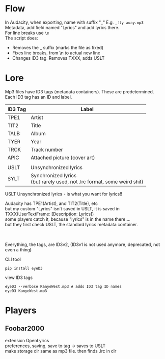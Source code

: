 # Flow

In Audacity, when exporting, name with suffix  "_" E.g. `_fly away.mp3`  
Metadata, add field named "Lyrics" and add lyrics there.  
For line breaks use `\n`  
The script does:
- Removes the _ suffix (marks the file as fixed)
- Fixes line breaks, from \n to actual new line
- Changes ID3 tag. Removes TXXX, adds USLT


# Lore
Mp3 files have ID3 tags (metadata containers). These are predetermined.  
Each ID3 tag has an ID and label. 


| ID3 Tag  | Label                                |
|----------|--------------------------------------|
|   TPE1   | Artist                               |
|   TIT2   | Title                                |
|   TALB   | Album                                |
|   TYER   | Year                                 |
|   TRCK   | Track number                         |
|   APIC   | Attached picture (cover art)         |
|          |                                      |
|   USLT   | Unsynchronized lyrics                |
|   SYLT   | Synchronized lyrics <br /> (but rarely used, not .lrc format, some weird shit) |

USLT Unsynchronized lyrics - is what you want for lyrics!!


Audacity has TPE1(Artist), and TIT2(Title), etc  
but my custom "Lyrics" isn't saved in USLT, it is saved in TXXX(UserTextFrame: [Description: Lyrics])  
some players catch it, because "lyrics" is in the name there....  
but they first check USLT, the standard lyrics metadata container.
<br /><br /><br />


Everything, the tags, are ID3v2, (ID3v1 is not used anymore, deprecated, not even a thing)


CLI tool
```shell
pip install eyeD3
```

view ID3 tags
```shell
eyeD3 --verbose KanyeWest.mp3 # adds ID3 tag ID names
eyeD3 KanyeWest.mp3
```





# Players
## Foobar2000
extension OpenLyrics  
preferences, saving, save to tag -> saves to USLT  
make storage dir same as mp3 file. then finds .lrc in dir


